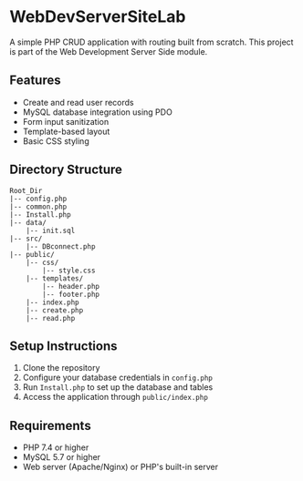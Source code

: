 # WebDevServerSiteLab

A simple PHP CRUD application with routing built from scratch. This project is part of the Web Development Server Side module.

## Features

- Create and read user records
- MySQL database integration using PDO
- Form input sanitization
- Template-based layout
- Basic CSS styling

## Directory Structure

```
Root_Dir
|-- config.php
|-- common.php
|-- Install.php
|-- data/
    |-- init.sql
|-- src/
    |-- DBconnect.php
|-- public/
    |-- css/
        |-- style.css
    |-- templates/
        |-- header.php
        |-- footer.php
    |-- index.php
    |-- create.php
    |-- read.php
```

## Setup Instructions

1. Clone the repository
2. Configure your database credentials in `config.php`
3. Run `Install.php` to set up the database and tables
4. Access the application through `public/index.php`

## Requirements

- PHP 7.4 or higher
- MySQL 5.7 or higher
- Web server (Apache/Nginx) or PHP's built-in server

